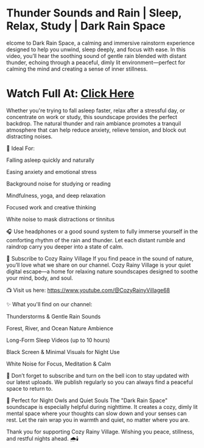 # Thunder Sounds and Rain | Sleep, Relax, Study | Dark Rain Space
elcome to Dark Rain Space, a calming and immersive rainstorm experience designed to help you unwind, sleep deeply, and focus with ease. In this video, you’ll hear the soothing sound of gentle rain blended with distant thunder, echoing through a peaceful, dimly lit environment—perfect for calming the mind and creating a sense of inner stillness.

# Watch Full At: [Click Here](https://www.youtube.com/watch?v=11piCid7jD8)

Whether you're trying to fall asleep faster, relax after a stressful day, or concentrate on work or study, this soundscape provides the perfect backdrop. The natural thunder and rain ambiance promotes a tranquil atmosphere that can help reduce anxiety, relieve tension, and block out distracting noises.

🛌 Ideal For:

Falling asleep quickly and naturally

Easing anxiety and emotional stress

Background noise for studying or reading

Mindfulness, yoga, and deep relaxation

Focused work and creative thinking

White noise to mask distractions or tinnitus

🎧 Use headphones or a good sound system to fully immerse yourself in the comforting rhythm of the rain and thunder. Let each distant rumble and raindrop carry you deeper into a state of calm.

🌟 Subscribe to Cozy Rainy Village
If you find peace in the sound of nature, you’ll love what we share on our channel. Cozy Rainy Village is your quiet digital escape—a home for relaxing nature soundscapes designed to soothe your mind, body, and soul.

📺 Visit us here: https://www.youtube.com/@CozyRainyVillage68

✨ What you'll find on our channel:

Thunderstorms & Gentle Rain Sounds

Forest, River, and Ocean Nature Ambience

Long-Form Sleep Videos (up to 10 hours)

Black Screen & Minimal Visuals for Night Use

White Noise for Focus, Meditation & Calm

🔔 Don’t forget to subscribe and turn on the bell icon to stay updated with our latest uploads. We publish regularly so you can always find a peaceful space to return to.

📌 Perfect for Night Owls and Quiet Souls
The "Dark Rain Space" soundscape is especially helpful during nighttime. It creates a cozy, dimly lit mental space where your thoughts can slow down and your senses can rest. Let the rain wrap you in warmth and quiet, no matter where you are.

Thank you for supporting Cozy Rainy Village. Wishing you peace, stillness, and restful nights ahead. 🌧️🕯️
